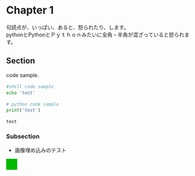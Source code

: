
# Chapter 1

句読点が、いっぱい、あると、怒られたり、します。  
pythonとPythonとＰｙｔｈｏｎみたいに全角・半角が混ざっていると怒られます。

## Section

code sample.

```sh
#shell code sample
echo 'test'
```


```python
# python code sample
print('test')
```

    test


### Subsection

- 画像埋め込みのテスト

![画像test](../images/green.png)
